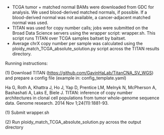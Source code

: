 - TCGA tumor + matched normal BAMs were downloaded from GDC for analysis. We used blood-derived matched normals, if possible. If a blood-derived normal was not available, a cancer-adjacent matched normal was used.
- TITAN was used for copy number calls; jobs were submitted on the Broad Data Science servers using the wrapper script: wrapper.sh. This script runs TITAN over TCGA samples baitset by baitset.
- Average chrX copy number per sample was calculated using the ploidy_match_TCGA_absolute_solution.py script across the TITAN results directory.

Running instructions:

(1) Download TITAN (https://github.com/GavinHaLab/TitanCNA_SV_WGS) and prepare a config file (example in: config_template.yaml)

Ha G, Roth A, Khattra J, Ho J, Yap D, Prentice LM, Melnyk N, McPherson A, Bashashati A, Laks E, Biele J. TITAN: inference of copy number architectures in clonal cell populations from tumor whole-genome sequence data. Genome research. 2014 Nov 1;24(11):1881-93.

(1) Submit wrapper.sh

(2) Run ploidy_match_TCGA_absolute_solution.py across the output directory
